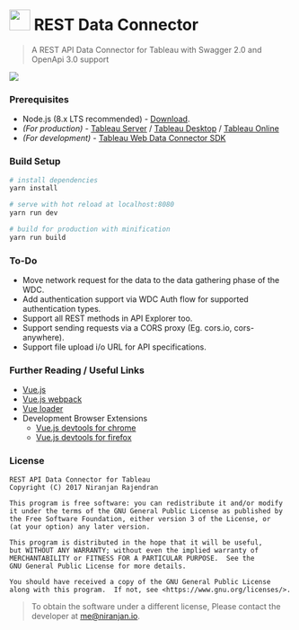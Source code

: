 <h1><img src="https://res.cloudinary.com/niranjan94/image/upload/rdc_logo_dark.png" width="37" />&nbsp;REST Data Connector</h1>

> A REST API Data Connector for Tableau with Swagger 2.0 and OpenApi 3.0 support

<img src="https://res.cloudinary.com/niranjan94/image/upload/bo_1px_solid_rgb:d0d0d0/rdc_without_browser.png"/>

### Prerequisites

- Node.js (8.x LTS recommended) - [Download](https://nodejs.org/en/download/).
- _(For production)_ - [Tableau Server](https://www.tableau.com/products/server) / [Tableau Desktop](https://www.tableau.com/products/desktop) / [Tableau Online](https://www.tableau.com/products/cloud-bi)
- _(For development)_ - [Tableau Web Data Connector SDK](https://tableau.github.io/webdataconnector/)

### Build Setup

``` bash
# install dependencies
yarn install

# serve with hot reload at localhost:8080
yarn run dev

# build for production with minification
yarn run build
```

### To-Do

- Move network request for the data to the data gathering phase of the WDC.
- Add authentication support via WDC Auth flow for supported authentication types.
- Support all REST methods in API Explorer too.
- Support sending requests via a CORS proxy (Eg. cors.io, cors-anywhere).
- Support file upload i/o URL for API specifications.

### Further Reading / Useful Links

* [Vue.js](https://vuejs.org)
* [Vue.js webpack](http://vuejs-templates.github.io/webpack/)
* [Vue loader](http://vuejs.github.io/vue-loader/)
* Development Browser Extensions
  * [Vue.js devtools for chrome](https://chrome.google.com/webstore/detail/vuejs-devtools/nhdogjmejiglipccpnnnanhbledajbpd)
  * [Vue.js devtools for firefox](https://addons.mozilla.org/en-US/firefox/addon/vue-js-devtools/)

### License

```
REST API Data Connector for Tableau
Copyright (C) 2017 Niranjan Rajendran

This program is free software: you can redistribute it and/or modify
it under the terms of the GNU General Public License as published by
the Free Software Foundation, either version 3 of the License, or
(at your option) any later version.

This program is distributed in the hope that it will be useful,
but WITHOUT ANY WARRANTY; without even the implied warranty of
MERCHANTABILITY or FITNESS FOR A PARTICULAR PURPOSE.  See the
GNU General Public License for more details.

You should have received a copy of the GNU General Public License
along with this program.  If not, see <https://www.gnu.org/licenses/>.
```

> To obtain the software under a different license, Please contact the developer at [me@niranjan.io](mailto:me@niranjan.io).
 
